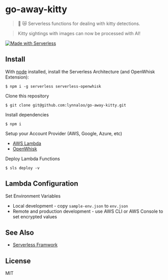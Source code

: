 # go-away-kitty

> :feet: :crying_cat_face: Serverless functions for dealing with kitty detections.

> Kitty sightings with images can now be processed with AI!

[![Made with Serverless](https://img.shields.io/badge/serverless-⚡-yellow.svg?style=flat-square)](https://serverless.io)

## Install

With [node](https://nodejs.org/) installed, install the Serverless Architecture (and OpenWhisk Extension):

```
$ npm i -g serverless serverless-openwhisk
```

Clone this repository

```
$ git clone git@github.com:lynnaloo/go-away-kitty.git
```

Install dependencies

```
$ npm i
```

Setup your Account Provider (AWS, Google, Azure, etc)

*   [AWS Lambda](https://serverless.com/framework/docs/providers/aws/guide/credentials/)
*   [OpenWhisk](https://serverless.com/framework/docs/providers/openwhisk/guide/credentials/) 

Deploy Lambda Functions

```
$ sls deploy -v
```

## Lambda Configuration

Set Environment Variables

*   Local development - copy `sample-env.json` to `env.json`
*   Remote and production development - use AWS CLI or AWS Console to set encrypted values

## See Also

*   [Serverless Framwork](http://www.serverless.com)

## License

MIT
